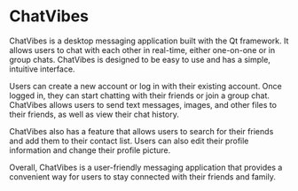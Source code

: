 # ChatVibes

ChatVibes is a desktop messaging application built with the Qt framework. It allows users to chat with each other in real-time, either one-on-one or in group chats. ChatVibes is designed to be easy to use and has a simple, intuitive interface.

Users can create a new account or log in with their existing account. Once logged in, they can start chatting with their friends or join a group chat. ChatVibes allows users to send text messages, images, and other files to their friends, as well as view their chat history.

ChatVibes also has a feature that allows users to search for their friends and add them to their contact list. Users can also edit their profile information and change their profile picture.

Overall, ChatVibes is a user-friendly messaging application that provides a convenient way for users to stay connected with their friends and family.
